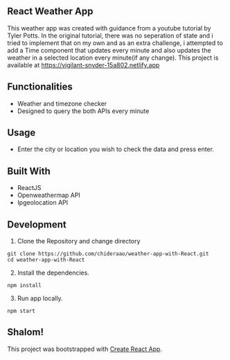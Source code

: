 ## React Weather App

This weather app was created with guidance from a youtube tutorial by Tyler Potts. In the original tutorial, there was no seperation of state and i tried to implement that on my own and as an extra challenge, i attempted to add a Time component that updates every minute and also updates the weather in a selected location every minute(if any change).
This project is available at https://vigilant-snyder-15a802.netlify.app

## Functionalities

- Weather and timezone checker
- Designed to query the both APIs every minute

## Usage

- Enter the city or location you wish to check the data and press enter.

## Built With

- ReactJS
- Openweathermap API
- Ipgeolocation API

## Development

1. Clone the Repository and change directory

```
git clone https://github.com/chideraao/weather-app-with-React.git
cd weather-app-with-React
```

2. Install the dependencies.

```
npm install
```

3. Run app locally.

```
npm start
```

## Shalom!

This project was bootstrapped with [Create React App](https://github.com/facebook/create-react-app).
